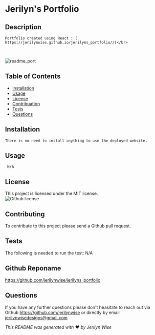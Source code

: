 # Jerilyn's Portfolio
  ## Description

    Portfolio created using React : ( https://jerilynwise.github.io/jerilyns_portfolio//)</br>
  </br>
  

![readme_port](https://user-images.githubusercontent.com/102970872/191401443-fb7e9820-df0d-48d1-bec2-40ff28103f30.PNG)</br>


  ## Table of Contents

  * [Installation](#installation)</br>
  * [Usage](#usage)</br>
  * [License](#license)</br>
  * [Contribuation](#contributing)</br>
  * [Tests](#tests)</br>
  * [Questions](#questions)</br>

  ## Installation
    There is no need to install anything to use the deployed website.

  ## Usage
     N/A

  ## License
  This project is licensed under the MIT license.</br>
  ![Github license](https://img.shields.io/badge/license-MIT-blue.svg)

  ## Contributing
  To contribute to this project please send a Github pull request.

  ## Tests 
  The following is needed to run the test: N/A

  ## Github Reponame
  https://github.com/jerilynwise/jerilyns_portfolio

  ## Questions 
  If you have any further questions please don't heasitate to reach out via Github https://github.com/jerilynwise or directly by email jerilynwisedesigns@gmail.com
 

  _This README was generated with ❤️ by Jerilyn Wise_ 

